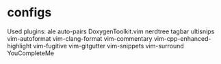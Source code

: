 # configs
Used plugins:
ale
auto-pairs
DoxygenToolkit.vim
nerdtree
tagbar
ultisnips
vim-autoformat
vim-clang-format
vim-commentary
vim-cpp-enhanced-highlight
vim-fugitive
vim-gitgutter
vim-snippets
vim-surround
YouCompleteMe
